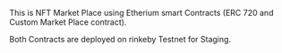 This is NFT Market Place using Etherium smart Contracts (ERC 720 and Custom Market Place contract).

Both Contracts are deployed on rinkeby Testnet for Staging.
